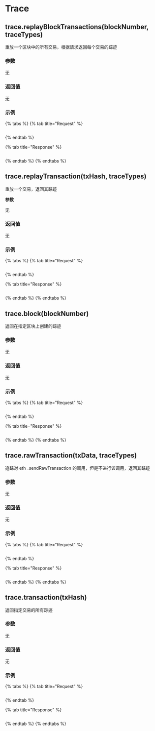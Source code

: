# Trace

## trace.replayBlockTransactions\(blockNumber, traceTypes\)

重放一个区块中的所有交易，根据请求返回每个交易的踪迹

### **参数**

无

### **返回值**

无

### **示例**

{% tabs %}
{% tab title="Request" %}
```bash

```
{% endtab %}

{% tab title="Response" %}
```text

```
{% endtab %}
{% endtabs %}

## trace.replayTransaction\(txHash, traceTypes\)

重放一个交易，返回其踪迹

**参数**

无

### **返回值**

无

### **示例**

{% tabs %}
{% tab title="Request" %}
```bash

```
{% endtab %}

{% tab title="Response" %}
```text

```
{% endtab %}
{% endtabs %}

## trace.block\(blockNumber\)

返回在指定区块上创建的踪迹

### **参数**

无

### **返回值**

无

### **示例**

{% tabs %}
{% tab title="Request" %}
```bash

```
{% endtab %}

{% tab title="Response" %}
```text

```
{% endtab %}
{% endtabs %}

## trace.rawTransaction\(txData, traceTypes\)

追踪对 eth  \_sendRawTransaction 的调用，但是不进行该调用，返回其踪迹

### **参数**

无

### **返回值**

无

### **示例**

{% tabs %}
{% tab title="Request" %}
```bash

```
{% endtab %}

{% tab title="Response" %}
```text

```
{% endtab %}
{% endtabs %}

## trace.transaction\(txHash\)

返回指定交易的所有踪迹

### **参数**

无

### **返回值**

无

### **示例**

{% tabs %}
{% tab title="Request" %}
```bash

```
{% endtab %}

{% tab title="Response" %}
```text

```
{% endtab %}
{% endtabs %}

